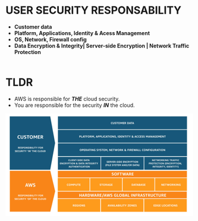 # USER SECURITY RESPONSABILITY
* **Customer data**
* **Platform, Applications, Identity & Acess Management**
* **OS, Network, Firewall config**
* **Data Encryption & Integrity| Server-side Encryption | Network Traffic Protection**
<br></br>

# TLDR
* AWS is responsible for ***THE*** cloud security.
* You are responsible for the security ***IN*** the cloud.

![AWS Shared Responsibility Model](/static/aws_struct)
